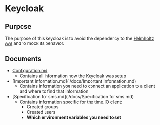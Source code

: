 <!--
SPDX-FileCopyrightText: 2020 - 2023
- Nils Brinckmann <nils.brinckmann@gfz-potsdam.de>
- Tobias Kuhnert <tobias.kuhnert@ufz.de>
- Helmholtz Centre Potsdam - GFZ German Research Centre for Geosciences (GFZ, https://www.gfz-potsdam.de)
- Helmholtz Centre for Environmental Research GmbH - UFZ (UFZ, https://www.ufz.de)

SPDX-License-Identifier: EUPL-1.2
-->
# Keycloak

## Purpose
The purpose of this keycloak is to avoid the dependency to the [Helmholtz AAI](https://hifis.net/aai/) and to mock its behavior.

## Documents

- [Configuration.md](./docs/Configration.md)
  - Contains all information how the Keycloak was setup
- [Important Information.md](./docs/Important Information.md)
  - Contains information you need to connect an application to a client and where to find that information
- [Specification for sms.md](./docs/Specification for sms.md)
  - Contains information specific for the time.IO client:
    - Created groups
    - Created users
    - __Which environment variables you need to set__